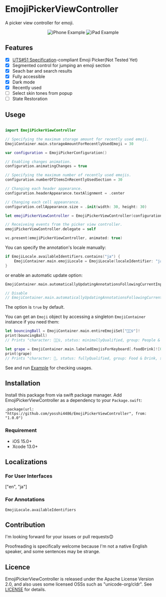 # EmojiPickerViewController

A picker view controller for emoji.

<p align="center">
  <img src="https://raw.githubusercontent.com/yosshi4486/EmojiPickerViewController/main/samplegif_iphone.gif" alt="iPhone Example" />
  <img src="https://raw.githubusercontent.com/yosshi4486/EmojiPickerViewController/main/samplegif_ipad.gif" alt="iPad Example" />
</p>

## Features

-   [x] [UTS#51 Specification](https://unicode.org/reports/tr51/)-compliant Emoji Picker(Not Tested Yet)
-   [x] Segmented control for jumping an emoji section
-   [x] Seach bar and search results
-   [x] Fully accessible
-   [x] Dark mode
-   [x] Recently used
-   [ ] Select skin tones from popup
-   [ ] State Restoration

## Usege

```swift

import EmojiPickerViewController

// Specifying the maximum storage amount for recently used emoji.
EmojiContainer.main.storageAmountForRecentlyUsedEmoji = 30

var configuration = EmojiPickerConfiguration()

// Enabling changes animation.
configuration.animatingChanges = true

// Specifying the maximum number of recently used emojis.
configuration.numberOfItemsInRecentlyUsedSection = 30

// Changing each header appearance.
configuration.headerAppearance.textAlignment = .center

// Changing each cell appeanrance.
configuration.cellAppearance.size = .init(width: 30, height: 30)

let emojiPickerViewController = EmojiPickerViewController(configuration: configuration)

// Receiveing events from the picker view controller.
emojiPickerViewController.delegate = self

vc.present(emojiPickerViewController, animated: true)

```

You can specify the annotation's locale manually:

```swift
if EmojiLocale.availableIdentifiers.contains("ja") {
    EmojiContainer.main.emojiLocale = EmojiLocale(localeIdentifier: "ja")!
}
```

or enable an automatic update option:

```swift
EmojiContainer.main.automaticallyUpdatingAnnotationsFollowingCurrentInputModeChange = true

// Disable
// EmojiContainer.main.automaticallyUpdatingAnnotationsFollowingCurrentInputModeChange = false
```

The option is `true` by default.

You can get an `Emoji` object by accessing a singleton `EmojiContainer` instance if you need them:

```swift
let bouncingBall = EmojiContainer.main.entireEmojiSet["⛹🏿‍♀"]!
print(bouncingBall)
// Prints "character: ⛹🏿‍♀, status: minimallyQualified, group: People & Body, subgroup: person-sport, cldrOrder: 2360, annotation: ball | dark skin tone | woman | woman bouncing ball, textToSpeach: woman bouncing ball: dark skin tone"

let grape = EmojiContainer.main.labeledEmojisForKeyboard[.foodDrink]![0]
print(grape)
// Prints "character: 🍇, status: fullyQualified, group: Food & Drink, subgroup: food-fruit, cldrOrder: 3323, annotation: fruit | grape | grapes, textToSpeach: grapes"
```

See and run [Example](./Example/) for checking usages.

## Installation

Install this package from via swift package manager. Add EmojiPickerViewController as a dependency to your `Package.swift`:

`.package(url: "https://github.com/yosshi4486/EmojiPickerViewController", from: "1.0.0")`

### Requirement

-   iOS 15.0+
-   Xcode 13.0+

## Localizations

### For User Interfaces

["en", "ja"]

### For Annotations

`EmojiLocale.availableIdentifiers`

## Contribution

I'm looking forward for your issues or pull requests😊

Proofreading is specifically welcome because I'm not a native English speaker, and some sentences may be strange.

## Licence

EmojiPickerViewController is released under the Apache License Version 2.0, and also uses some licensed OSSs such as "unicode-org/cldr". See [LICENSE](./LICENSE) for details.
